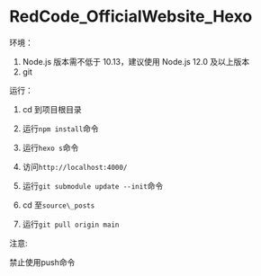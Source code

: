 # RedCode_OfficialWebsite_Hexo

环境：
1. Node.js 版本需不低于 10.13，建议使用 Node.js 12.0 及以上版本 
2. git

运行：

1. cd 到项目根目录

2. 运行`npm install`命令

3. 运行`hexo s`命令

4. 访问`http://localhost:4000/`

5. 运行`git submodule update --init`命令

6. cd 至`source\_posts`

7. 运行`git pull origin main`

注意:

禁止使用push命令
